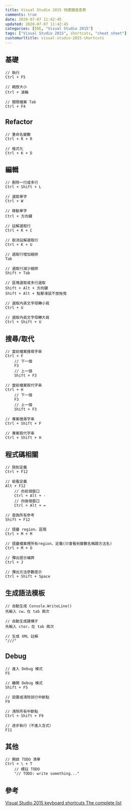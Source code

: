 ```yaml
---
title: Visual Studio 2015 快捷鍵速查表
comments: true
date: 2020-07-07 11:42:45
updated: 2020-07-07 11:42:45
categories: [IDE, "Visual Studio 2015"]
tags: ["Visual Studio 2015", shortcuts, "cheat sheet"]
customurltitle: visual-studio-2015-shortcuts
---
```

## 基礎

```
// 執行
Ctrl + F5

// 縮放大小
Ctrl + 滾輪

// 關閉檔案 Tab
Ctrl + F4
```

<!-- more -->

## Refactor

```
// 重命名變數
Ctrl + R + R

// 格式化
Ctrl + K + D
```

## 編輯

```
// 刪除一行或多行
Ctrl + Shift + L

// 選取單字
Ctrl + W

// 移動單字
Ctrl + 方向鍵

// 註解選取行
Ctrl + K + C 

// 取消註解選取行
Ctrl + K + U

// 選取行增加縮排
Tab

// 選取行減少縮排
Shift + Tab

// 區塊選取或多行選取
Shift + Alt + 方向鍵
Shift + Alt + 點擊滑鼠不放拖曳

// 選取內英文字母轉小寫
Ctrl + U

// 選取內英文字母轉大寫
Ctrl + Shift + U
```

## 搜尋/取代

```
// 當前檔案搜尋字串
Ctrl + F
    // 下一個
    F3
    // 上一個
    Shift + F3

// 當前檔案取代字串
Ctrl + H
    // 下一個
    F3
    // 上一個
    Shift + F3

// 專案搜尋字串
Ctrl + Shift + F

// 專案取代字串
Ctrl + Shift + H
```

## 程式碼相關

```
// 跳到定義
Ctrl + F12

// 偷看定義
Alt + F12
    // 向前個窗口
    Ctrl + Alt + -
    // 向後個窗口
    Ctrl + Alt + =

// 查詢所有參考
Shift + F12

// 摺疊 region、區間
Ctrl + M + M

// 摺疊檔案裡所有region、定義(只會看到變數名稱跟方法名)
Ctrl + M + O

// 彈出提示補齊
Ctrl + J

// 彈出方法參數提示
Ctrl + Shift + Space
```

## 生成語法模板

```
// 自動生成 Console.WriteLine()
先輸入 cw，在 tab 兩次

// 自動生成建構子
先輸入 ctor，在 tab 兩次

// 生成 XML 註解
"///"
```

## Debug

```
// 進入 Debug 模式
F5

// 離開 Debug 模式
Shift + F5

// 設置或清除該行中斷點
F9

// 清除所有中斷點
Ctrl + Shift + F9

// 逐步執行（不進入含式）
F11
```

## 其他

```
// 開啟 TODO 清單
Ctrl + \ + T
    // 標註 TODO
    "// TODO: write something..."

```

## 參考

[Visual Studio 2015 keyboard shortcuts
The complete list](http://visualstudioshortcuts.com/2015/)